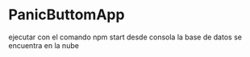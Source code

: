 # PanicButtomApp
ejecutar con el comando npm start desde consola
la base de datos se encuentra en la nube
